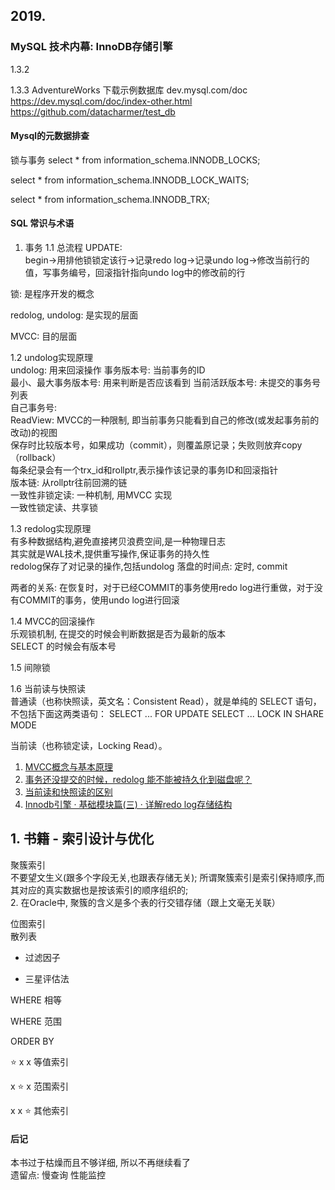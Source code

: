 ## 2019.
### MySQL 技术内幕: InnoDB存储引擎

1.3.2
    
1.3.3
AdventureWorks
下载示例数据库 dev.mysql.com/doc
https://dev.mysql.com/doc/index-other.html
https://github.com/datacharmer/test_db

#### Mysql的元数据排查
锁与事务
select * from information_schema.INNODB_LOCKS;

select * from information_schema.INNODB_LOCK_WAITS;

select * from information_schema.INNODB_TRX;

#### SQL 常识与术语

1. 事务
1.1 总流程
UPDATE:  
begin->用排他锁锁定该行->记录redo log->记录undo log->修改当前行的值，写事务编号，回滚指针指向undo log中的修改前的行

锁: 是程序开发的概念  

redolog, undolog: 是实现的层面  

MVCC: 目的层面  

1.2 undolog实现原理  
    undolog: 用来回滚操作
    事务版本号: 当前事务的ID  
    最小、最大事务版本号:  用来判断是否应该看到
    当前活跃版本号: 未提交的事务号列表  
    自己事务号:  
    ReadView: MVCC的一种限制, 即当前事务只能看到自己的修改(或发起事务前的改动)的视图  
    保存时比较版本号，如果成功（commit），则覆盖原记录；失败则放弃copy（rollback）  
    每条纪录会有一个trx_id和rollptr,表示操作该记录的事务ID和回滚指针  
    版本链:  从rollptr往前回溯的链  
    一致性非锁定读: 一种机制, 用MVCC 实现  
    一致性锁定读、共享锁

1.3 redolog实现原理  
    有多种数据结构,避免直接拷贝浪费空间,是一种物理日志  
    其实就是WAL技术,提供重写操作,保证事务的持久性  
    redolog保存了对记录的操作,包括undolog
    落盘的时间点:  定时, commit  

两者的关系: 
    在恢复时，对于已经COMMIT的事务使用redo log进行重做，对于没有COMMIT的事务，使用undo log进行回滚

1.4 MVCC的回滚操作  
    乐观锁机制, 在提交的时候会判断数据是否为最新的版本  
    SELECT 的时候会有版本号  

1.5 间隙锁  

1.6 当前读与快照读  
普通读（也称快照读，英文名：Consistent Read），就是单纯的 SELECT 语句，不包括下面这两类语句：
SELECT ... FOR UPDATE
SELECT ... LOCK IN SHARE MODE  

当前读（也称锁定读，Locking Read）。

1. [MVCC概念与基本原理](https://www.jianshu.com/p/73b5546d6b43)
2. [事务还没提交的时候，redolog 能不能被持久化到磁盘呢？ ](https://www.cnblogs.com/cswiki/p/15816371.html)
3. [当前读和快照读的区别](https://www.modb.pro/db/38160)
4. [Innodb引擎 · 基础模块篇(三) · 详解redo log存储结构](https://juejin.cn/post/6895265596985114638)

## 1. 书籍 - 索引设计与优化 

聚簇索引  
    不要望文生义(跟多个字段无关,也跟表存储无关); 所谓聚簇索引是索引保持顺序,而其对应的真实数据也是按该索引的顺序组织的;  
    2. 在Oracle中, 聚簇的含义是多个表的行交错存储（跟上文毫无关联）  

位图索引  
散列表  

- 过滤因子

- 三星评估法

WHERE 相等  

WHERE 范围  

ORDER BY  

⭐ x x
等值索引

x ⭐ x
范围索引

x  x ⭐
其他索引


#### 后记
本书过于枯燥而且不够详细, 所以不再继续看了  
遗留点: 慢查询 性能监控  

